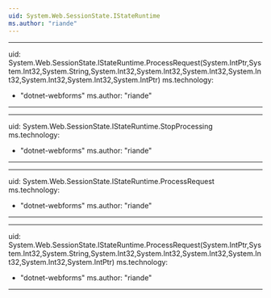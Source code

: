 ```yaml
---
uid: System.Web.SessionState.IStateRuntime
ms.author: "riande"
---
```


---
uid: System.Web.SessionState.IStateRuntime.ProcessRequest(System.IntPtr,System.Int32,System.String,System.Int32,System.Int32,System.Int32,System.Int32,System.Int32,System.Int32,System.IntPtr)
ms.technology: 
  - "dotnet-webforms"
ms.author: "riande"
---

---
uid: System.Web.SessionState.IStateRuntime.StopProcessing
ms.technology: 
  - "dotnet-webforms"
ms.author: "riande"
---

---
uid: System.Web.SessionState.IStateRuntime.ProcessRequest
ms.technology: 
  - "dotnet-webforms"
ms.author: "riande"
---

---
uid: System.Web.SessionState.IStateRuntime.ProcessRequest(System.IntPtr,System.Int32,System.String,System.Int32,System.Int32,System.Int32,System.Int32,System.Int32,System.IntPtr)
ms.technology: 
  - "dotnet-webforms"
ms.author: "riande"
---
